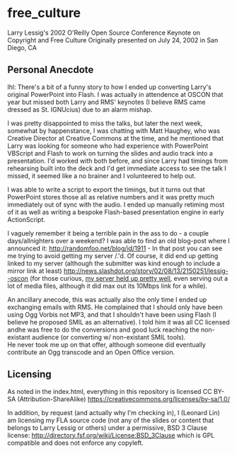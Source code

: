 free_culture
============

Larry Lessig's 2002 O'Reilly Open Source Conference Keynote on Copyright and Free Culture
Originally presented on July 24, 2002 in San Diego, CA


Personal Anecdote
-----------------
lhl: There's a bit of a funny story to how I ended up converting Larry's original PowerPoint into Flash.
I was actually in attendence at OSCON that year but missed both Larry and RMS' keynotes (I believe RMS
came dressed as St. IGNUcius) due to an alarm mishap.

I was pretty disappointed to miss the talks, but later the next week, somewhat by happenstance, I was 
chatting with Matt Haughey, who was Creative Director at Creative Commons at the time, and he mentioned that
Larry was looking for someone who had experience with PowerPoint VBScript and Flash to work on turning the 
slides and audio track into a presentation.  I'd worked with both before, and since Larry had timings from
rehearsing built into the deck and I'd get immediate access to see the talk I missed, it seemed like a no
brainer and I volunteered to help out.

I was able to write a script to export the timings, but it turns out that PowerPoint stores those all as
relative numbers and it was pretty much immediately out of sync with the audio.  I ended up manually 
retiming most of it as well as writing a bespoke Flash-based presentation engine in early ActionScript.

I vaguely remember it being a terrible pain in the ass to do - a couple days/allnighters over a weekend?
I was able to find an old blog-post where I announced it: http://randomfoo.net/blog/id/1911 - In that 
post you can see me trying to avoid getting my server /.'d.  Of course, it did end up getting linked to
my server (although the submitter was kind enough to include a mirror link at least)
http://news.slashdot.org/story/02/08/13/2150251/lessig--oscon (for those curious, [my server held up pretty
well](http://randomfoo.net/blog/id/1929), even serving out a lot of media files, although it did max out its 10Mbps link for a while).

An ancillary anecode, this was actually also the only time I ended up exchanging emails with RMS. He 
complained that I should only have been using Ogg Vorbis not MP3, and that I shouldn't have been using Flash 
(I believe he proposed SMIL as an alternative).  I told him it was all CC licensed andhe was free to do the 
conversions and good luck reaching the non-existant audience (or converting w/ non-existant SMIL tools).  
He never took me up on that offer, although someone did eventually contribute an Ogg transcode and an
Open Office version.


Licensing
---------
As noted in the index.html, everything in this repository is licensed CC BY-SA (Attribution-ShareAlike)
https://creativecommons.org/licenses/by-sa/1.0/

In addition, by request (and actually why I'm checking in), I (Leonard Lin) am licensing my FLA source code
(not any of the slides or content that belongs to Larry Lessig or others) under a permissive, BSD 3 Clause
license: http://directory.fsf.org/wiki/License:BSD_3Clause which is GPL compatible and does not enforce any
copyleft.
